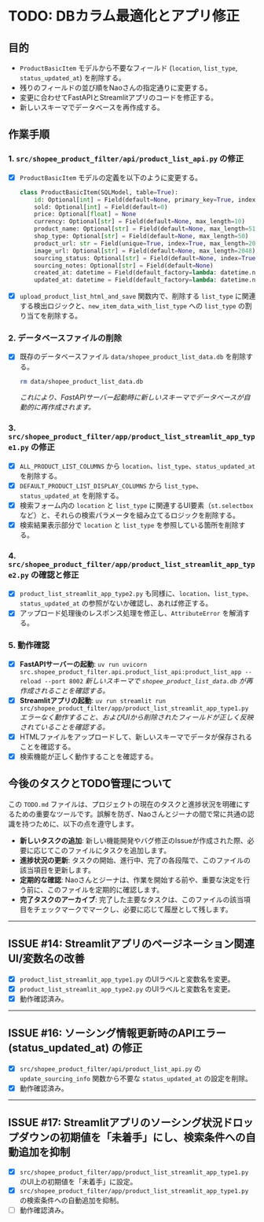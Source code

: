 # TODO: DBカラム最適化とアプリ修正

## 目的

*   `ProductBasicItem` モデルから不要なフィールド (`location`, `list_type`, `status_updated_at`) を削除する。
*   残りのフィールドの並び順をNaoさんの指定通りに変更する。
*   変更に合わせてFastAPIとStreamlitアプリのコードを修正する。
*   新しいスキーマでデータベースを再作成する。

## 作業手順

### 1. `src/shopee_product_filter/api/product_list_api.py` の修正

-   [x] `ProductBasicItem` モデルの定義を以下のように変更する。
    ```python
    class ProductBasicItem(SQLModel, table=True):
        id: Optional[int] = Field(default=None, primary_key=True, index=True)
        sold: Optional[int] = Field(default=0)
        price: Optional[float] = None
        currency: Optional[str] = Field(default=None, max_length=10)
        product_name: Optional[str] = Field(default=None, max_length=512)
        shop_type: Optional[str] = Field(default=None, max_length=50)
        product_url: str = Field(unique=True, index=True, max_length=2048)
        image_url: Optional[str] = Field(default=None, max_length=2048)
        sourcing_status: Optional[str] = Field(default=None, index=True, max_length=50)
        sourcing_notes: Optional[str] = Field(default=None)
        created_at: datetime = Field(default_factory=lambda: datetime.now(timezone.utc), nullable=False)
        updated_at: datetime = Field(default_factory=lambda: datetime.now(timezone.utc), nullable=False)
    ```
-   [x] `upload_product_list_html_and_save` 関数内で、削除する `list_type` に関連する検出ロジックと、`new_item_data_with_list_type` への `list_type` の割り当てを削除する。

### 2. データベースファイルの削除

-   [x] 既存のデータベースファイル `data/shopee_product_list_data.db` を削除する。
    ```bash
    rm data/shopee_product_list_data.db
    ```
    *これにより、FastAPIサーバー起動時に新しいスキーマでデータベースが自動的に再作成されます。*

### 3. `src/shopee_product_filter/app/product_list_streamlit_app_type1.py` の修正

-   [x] `ALL_PRODUCT_LIST_COLUMNS` から `location`、`list_type`、`status_updated_at` を削除する。
-   [x] `DEFAULT_PRODUCT_LIST_DISPLAY_COLUMNS` から `list_type`、`status_updated_at` を削除する。
-   [x] 検索フォーム内の `location` と `list_type` に関連するUI要素（`st.selectbox` など）と、それらの検索パラメータを組み立てるロジックを削除する。
-   [x] 検索結果表示部分で `location` と `list_type` を参照している箇所を削除する。

### 4. `src/shopee_product_filter/app/product_list_streamlit_app_type2.py` の確認と修正

-   [x] `product_list_streamlit_app_type2.py` も同様に、`location`、`list_type`、`status_updated_at` の参照がないか確認し、あれば修正する。
-   [x] アップロード処理後のレスポンス処理を修正し、`AttributeError` を解消する。

### 5. 動作確認

-   [x] **FastAPIサーバーの起動**:
    `uv run uvicorn src.shopee_product_filter.api.product_list_api:product_list_app --reload --port 8002`
    *新しいスキーマで `shopee_product_list_data.db` が再作成されることを確認する。*
-   [x] **Streamlitアプリの起動**:
    `uv run streamlit run src/shopee_product_filter/app/product_list_streamlit_app_type1.py`
    *エラーなく動作すること、およびUIから削除されたフィールドが正しく反映されていることを確認する。*
-   [x] HTMLファイルをアップロードして、新しいスキーマでデータが保存されることを確認する。
-   [x] 検索機能が正しく動作することを確認する。

## 今後のタスクとTODO管理について

この `TODO.md` ファイルは、プロジェクトの現在のタスクと進捗状況を明確にするための重要なツールです。誤解を防ぎ、Naoさんとジーナの間で常に共通の認識を持つために、以下の点を遵守します。

-   **新しいタスクの追加**: 新しい機能開発やバグ修正のIssueが作成された際、必要に応じてこのファイルにタスクを追加します。
-   **進捗状況の更新**: タスクの開始、進行中、完了の各段階で、このファイルの該当項目を更新します。
-   **定期的な確認**: Naoさんとジーナは、作業を開始する前や、重要な決定を行う前に、このファイルを定期的に確認します。
-   **完了タスクのアーカイブ**: 完了した主要なタスクは、このファイルの該当項目をチェックマークでマークし、必要に応じて履歴として残します。

---

## ISSUE #14: Streamlitアプリのページネーション関連UI/変数名の改善

-   [x] `product_list_streamlit_app_type1.py` のUIラベルと変数名を変更。
-   [x] `product_list_streamlit_app_type2.py` のUIラベルと変数名を変更。
-   [x] 動作確認済み。

---

## ISSUE #16: ソーシング情報更新時のAPIエラー (status_updated_at) の修正

-   [x] `src/shopee_product_filter/api/product_list_api.py` の `update_sourcing_info` 関数から不要な `status_updated_at` の設定を削除。
-   [x] 動作確認済み。

---

## ISSUE #17: Streamlitアプリのソーシング状況ドロップダウンの初期値を「未着手」にし、検索条件への自動追加を抑制

-   [x] `src/shopee_product_filter/app/product_list_streamlit_app_type1.py` のUI上の初期値を「未着手」に設定。
-   [x] `src/shopee_product_filter/app/product_list_streamlit_app_type1.py` の検索条件への自動追加を抑制。
-   [ ] 動作確認済み。
